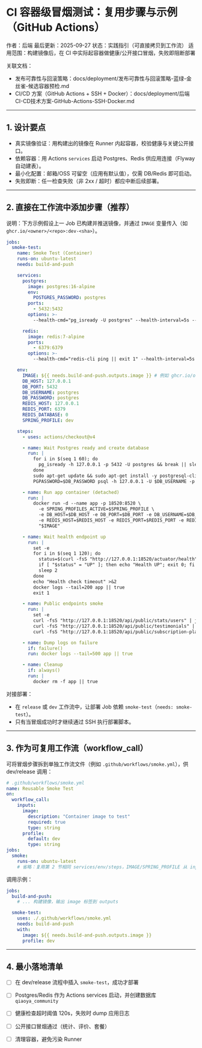 # CI 容器级冒烟测试：复用步骤与示例（GitHub Actions）

作者：后端
最后更新：2025-09-27
状态：实践指引（可直接拷贝到工作流）
适用范围：构建镜像后，在 CI 中实际起容器做健康/公开接口冒烟，失败即阻断部署

关联文档：
- 发布可靠性与回滚策略：docs/deployment/发布可靠性与回滚策略-蓝绿-金丝雀-候选容器预检.md
- CI/CD 方案（GitHub Actions + SSH + Docker）：docs/deployment/后端CI-CD技术方案-GitHub-Actions-SSH-Docker.md

---

## 1. 设计要点

- 真实镜像验证：用构建出的镜像在 Runner 内起容器，校验健康与关键公开接口。
- 依赖容器：用 Actions `services` 启动 Postgres、Redis 供应用连接（Flyway 自动建表）。
- 最小化配置：邮箱/OSS 可留空（应用有默认值），仅需 DB/Redis 即可启动。
- 失败即断：任一检查失败（非 2xx / 超时）都应中断后续部署。

---

## 2. 直接在工作流中添加步骤（推荐）

说明：下方示例假设上一 Job 已构建并推送镜像，并通过 `IMAGE` 变量传入（如 `ghcr.io/<owner>/<repo>:dev-<sha>`）。

```yaml
jobs:
  smoke-test:
    name: Smoke Test (Container)
    runs-on: ubuntu-latest
    needs: build-and-push

    services:
      postgres:
        image: postgres:16-alpine
        env:
          POSTGRES_PASSWORD: postgres
        ports:
          - 5432:5432
        options: >-
          --health-cmd="pg_isready -U postgres" --health-interval=5s --health-timeout=5s --health-retries=20

      redis:
        image: redis:7-alpine
        ports:
          - 6379:6379
        options: >-
          --health-cmd="redis-cli ping || exit 1" --health-interval=5s --health-timeout=5s --health-retries=20

    env:
      IMAGE: ${{ needs.build-and-push.outputs.image }} # 例如 ghcr.io/owner/repo:dev-<sha>
      DB_HOST: 127.0.0.1
      DB_PORT: 5432
      DB_USERNAME: postgres
      DB_PASSWORD: postgres
      REDIS_HOST: 127.0.0.1
      REDIS_PORT: 6379
      REDIS_DATABASE: 0
      SPRING_PROFILE: dev

    steps:
      - uses: actions/checkout@v4

      - name: Wait Postgres ready and create database
        run: |
          for i in $(seq 1 60); do
            pg_isready -h 127.0.0.1 -p 5432 -U postgres && break || sleep 2
          done
          sudo apt-get update && sudo apt-get install -y postgresql-client curl jq
          PGPASSWORD=$DB_PASSWORD psql -h 127.0.0.1 -U $DB_USERNAME -p 5432 -c "CREATE DATABASE qiaoya_community;" || true

      - name: Run app container (detached)
        run: |
          docker run -d --name app -p 18520:8520 \
            -e SPRING_PROFILES_ACTIVE=$SPRING_PROFILE \
            -e DB_HOST=$DB_HOST -e DB_PORT=$DB_PORT -e DB_USERNAME=$DB_USERNAME -e DB_PASSWORD=$DB_PASSWORD \
            -e REDIS_HOST=$REDIS_HOST -e REDIS_PORT=$REDIS_PORT -e REDIS_DATABASE=$REDIS_DATABASE \
            "$IMAGE"

      - name: Wait health endpoint up
        run: |
          set -e
          for i in $(seq 1 120); do
            status=$(curl -fsS "http://127.0.0.1:18520/actuator/health" | jq -r .status || echo "")
            if [ "$status" = "UP" ]; then echo "Health UP"; exit 0; fi
            sleep 2
          done
          echo "Health check timeout" >&2
          docker logs --tail=200 app || true
          exit 1

      - name: Public endpoints smoke
        run: |
          set -e
          curl -fsS "http://127.0.0.1:18520/api/public/stats/users" | jq 
          curl -fsS "http://127.0.0.1:18520/api/public/testimonials" | jq 
          curl -fsS "http://127.0.0.1:18520/api/public/subscription-plans" | jq 

      - name: Dump logs on failure
        if: failure()
        run: docker logs --tail=500 app || true

      - name: Cleanup
        if: always()
        run: |
          docker rm -f app || true
```

对接部署：
- 在 `release` 或 `dev` 工作流中，让部署 Job 依赖 `smoke-test`（`needs: smoke-test`）。
- 只有当冒烟成功时才继续通过 SSH 执行部署脚本。

---

## 3. 作为可复用工作流（workflow_call）

可将冒烟步骤拆到单独工作流文件（例如 `.github/workflows/smoke.yml`），供 dev/release 调用：

```yaml
# .github/workflows/smoke.yml
name: Reusable Smoke Test
on:
  workflow_call:
    inputs:
      image:
        description: "Container image to test"
        required: true
        type: string
      profile:
        default: dev
        type: string
jobs:
  smoke:
    runs-on: ubuntu-latest
    # 省略：复用第 2 节相同 services/env/steps，IMAGE/SPRING_PROFILE 从 inputs 取
```

调用示例：
```yaml
jobs:
  build-and-push:
    # ... 构建镜像，输出 image 标签到 outputs

  smoke-test:
    uses: ./.github/workflows/smoke.yml
    needs: build-and-push
    with:
      image: ${{ needs.build-and-push.outputs.image }}
      profile: dev
```

---

## 4. 最小落地清单

- [ ] 在 dev/release 流程中插入 `smoke-test`，成功才部署
- [ ] Postgres/Redis 作为 Actions services 启动，并创建数据库 `qiaoya_community`
- [ ] 健康检查超时阈值 120s，失败时 dump 应用日志
- [ ] 公开接口冒烟通过（统计、评价、套餐）
- [ ] 清理容器，避免污染 Runner

